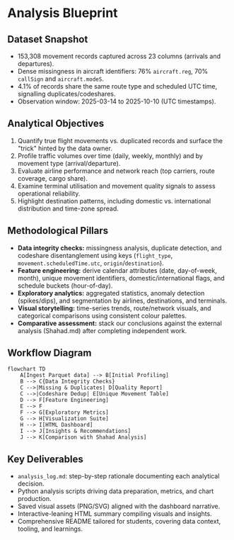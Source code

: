 # Analysis Blueprint

## Dataset Snapshot
- 153,308 movement records captured across 23 columns (arrivals and departures).
- Dense missingness in aircraft identifiers: 76% `aircraft.reg`, 70% `callSign` and `aircraft.modeS`.
- 4.1% of records share the same route type and scheduled UTC time, signalling duplicates/codeshares.
- Observation window: 2025-03-14 to 2025-10-10 (UTC timestamps).

## Analytical Objectives
1. Quantify true flight movements vs. duplicated records and surface the "trick" hinted by the data owner.
2. Profile traffic volumes over time (daily, weekly, monthly) and by movement type (arrival/departure).
3. Evaluate airline performance and network reach (top carriers, route coverage, cargo share).
4. Examine terminal utilisation and movement quality signals to assess operational reliability.
5. Highlight destination patterns, including domestic vs. international distribution and time-zone spread.

## Methodological Pillars
- **Data integrity checks:** missingness analysis, duplicate detection, and codeshare disentanglement using keys (`flight_type`, `movement.scheduledTime.utc`, `origin`/`destination`).
- **Feature engineering:** derive calendar attributes (date, day-of-week, month), unique movement identifiers, domestic/international flags, and schedule buckets (hour-of-day).
- **Exploratory analytics:** aggregated statistics, anomaly detection (spikes/dips), and segmentation by airlines, destinations, and terminals.
- **Visual storytelling:** time-series trends, route/network visuals, and categorical comparisons using consistent colour palettes.
- **Comparative assessment:** stack our conclusions against the external analysis (Shahad.md) after completing independent work.

## Workflow Diagram
```mermaid
flowchart TD
    A[Ingest Parquet data] --> B[Initial Profiling]
    B --> C{Data Integrity Checks}
    C -->|Missing & Duplicates| D[Quality Report]
    C -->|Codeshare Dedup| E[Unique Movement Table]
    D --> F[Feature Engineering]
    E --> F
    F --> G[Exploratory Metrics]
    G --> H[Visualization Suite]
    H --> I[HTML Dashboard]
    I --> J[Insights & Recommendations]
    J --> K[Comparison with Shahad Analysis]
```

## Key Deliverables
- `analysis_log.md`: step-by-step rationale documenting each analytical decision.
- Python analysis scripts driving data preparation, metrics, and chart production.
- Saved visual assets (PNG/SVG) aligned with the dashboard narrative.
- Interactive-leaning HTML summary compiling visuals and insights.
- Comprehensive README tailored for students, covering data context, tooling, and learnings.
